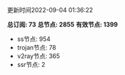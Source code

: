 更新时间2022-09-04 01:36:22

**总订阅: 73**
**总节点: 2855**
**有效节点: 1399**
- ss节点: 954
- trojan节点: 78
- v2ray节点: 365
- ssr节点: 2
